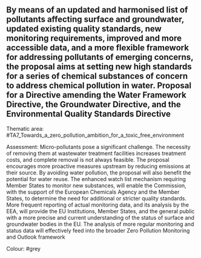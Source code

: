 ## By means of an updated and harmonised list of pollutants affecting surface and groundwater, updated existing quality standards, new monitoring requirements, improved and more accessible data, and a more flexible framework for addressing pollutants of emerging concerns, the proposal aims at setting new high standards for a series of chemical substances of concern to address chemical pollution in water. Proposal for a Directive amending the Water Framework Directive, the Groundwater Directive, and the Environmental Quality Standards Directive

Thematic area: #TA7_Towards_a_zero_pollution_ambition_for_a_toxic_free_environment

Assessment: Micro-pollutants pose a significant challenge. The necessity of removing them
at wastewater treatment facilities increases treatment costs, and complete removal is not always feasible. The proposal encourages more proactive measures upstream by reducing emissions at their source. By avoiding water pollution, the proposal will also benefit the potential for water reuse. The enhanced watch list mechanism requiring Member States to monitor new substances, will enable
the Commission, with the support of the European Chemicals Agency and the Member States, to determine the need for additional or stricter quality standards. More frequent reporting of actual monitoring data, and its analysis by the EEA, will provide the EU Institutions, Member States, and the general public with a more precise and current understanding of the status of surface and groundwater bodies in the EU. The analysis of more regular monitoring and status data will effectively feed into the broader Zero Pollution Monitoring and Outlook framework

Colour: #grey